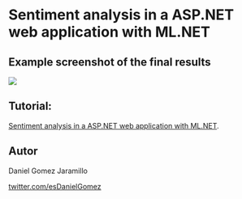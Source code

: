 # Sentiment analysis in a ASP.NET web application with ML.NET

## Example screenshot of the final results 

![](https://dev-to-uploads.s3.amazonaws.com/uploads/articles/fdebrfw1gh5kkqdjawg3.png)

## Tutorial:

[Sentiment analysis in a ASP.NET web application with ML.NET](#).

## Autor

Daniel Gomez Jaramillo

[twitter.com/esDanielGomez](https://twitter.com/esDanielGomez)
